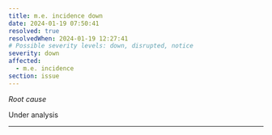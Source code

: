 ```yaml
---
title: m.e. incidence down
date: 2024-01-19 07:50:41
resolved: true
resolvedWhen: 2024-01-19 12:27:41
# Possible severity levels: down, disrupted, notice
severity: down
affected:
  - m.e. incidence
section: issue
---
```


*Root cause*

Under analysis

---


